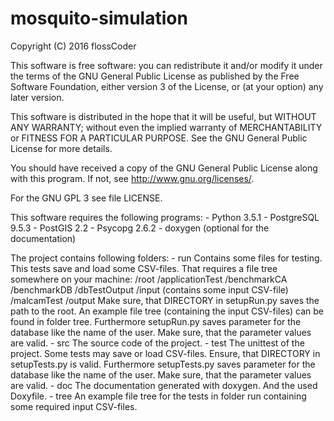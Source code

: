 # mosquito-simulation

Copyright (C) 2016 flossCoder

This software is free software: you can redistribute it and/or modify it
under the terms of the GNU General Public License as published by the
Free Software Foundation, either version 3 of the License, or
(at your option) any later version.

This software is distributed in the hope that it will be useful, but
WITHOUT ANY WARRANTY; without even the implied warranty of
MERCHANTABILITY or FITNESS FOR A PARTICULAR PURPOSE.
See the GNU General Public License for more details.

You should have received a copy of the GNU General Public License along
with this program.  If not, see <http://www.gnu.org/licenses/>.

For the GNU GPL 3 see file LICENSE.

This software requires the following programs:
	- Python 3.5.1
	- PostgreSQL 9.5.3
	- PostGIS 2.2
	- Psycopg 2.6.2
	- doxygen (optional for the documentation)

The project contains following folders:
	- run Contains some files for testing. This tests save and load some CSV-files.
			That requires a file tree somewhere on your machine:
			/root
				/applicationTest
				/benchmarkCA
				/benchmarkDB
				/dbTestOutput
				/input (contains some input CSV-file)
				/malcamTest
				/output
			Make sure, that DIRECTORY in setupRun.py saves the path to the root.
			An example file tree (containing the input CSV-files) can be found in
			folder tree.
			Furthermore setupRun.py saves parameter for the database like the name
			of the user. Make sure, that the parameter values are valid.
	- src The source code of the project.
	- test The unittest of the project. Some tests may save or load CSV-files.
			Ensure, that DIRECTORY in setupTests.py is valid.
			Furthermore setupTests.py saves parameter for the database like the name
			of the user. Make sure, that the parameter values are valid.
	- doc The documentation generated with doxygen. And the used Doxyfile.
	- tree An example file tree for the tests in folder run containing some required
			input CSV-files.

